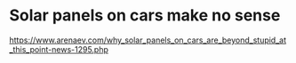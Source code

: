 # Solar panels on cars make no sense 
 <https://www.arenaev.com/why_solar_panels_on_cars_are_beyond_stupid_at_this_point-news-1295.php>